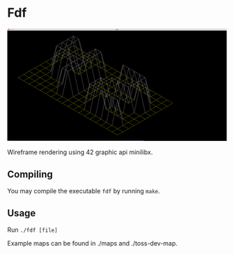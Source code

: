 # Fdf

![screenshot](/screenshot/fdf.png?raw=true)

Wireframe rendering using 42 graphic api minilibx.

## Compiling

You may compile the executable `fdf` by running `make`.

## Usage

Run `./fdf [file]`  

Example maps can be found in ./maps and ./toss-dev-map.
